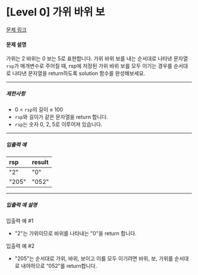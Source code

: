 # [Level 0] 가위 바위 보

[문제 링크](https://school.programmers.co.kr/learn/courses/30/lessons/120839)

#### 문제 설명

가위는 2 바위는 0 보는 5로 표현합니다. 가위 바위 보를 내는 순서대로 나타낸 문자열 ```rsp```가 매개변수로 주어질 때, rsp에 저장된 가위 바위 보를 모두 이기는 경우를 순서대로 나타낸 문자열을 return하도록 solution 함수를 완성해보세요.

---

##### 제한사항

- 0 < ```rsp```의 길이 ≤ 100
- ```rsp```와 길이가 같은 문자열을 return 합니다.
- ```rsp```는 숫자 0, 2, 5로 이루어져 있습니다.

---

##### 입출력 예

|rsp|result|
|:---|:---|
|"2"|"0"|
|"205"|"052"|

---

##### 입출력 예 설명

입출력 예 #1

- "2"는 가위이므로 바위를 나타내는 "0"을 return 합니다.

입출력 예 #2

- "205"는 순서대로 가위, 바위, 보이고 이를 모두 이기려면 바위, 보, 가위를 순서대로 내야하므로 “052”를 return합니다.
